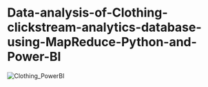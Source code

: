 # Data-analysis-of-Clothing-clickstream-analytics-database-using-MapReduce-Python-and-Power-BI
![Clothing_PowerBI](https://user-images.githubusercontent.com/96789016/235439358-acf545e5-1ab5-4281-be9c-7e797b5f143e.png)
